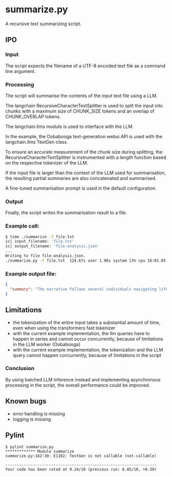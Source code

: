 # summarize.py
A recursive text summarizing script.

## IPO

### Input
The script expects the filename of a UTF-8 encoded text file as a command line argument.

### Processing
The script will summarise the contents of the input text file using a LLM.

The langchain RecursiveCharacterTextSplitter is used to split the input into chunks with a maximum size of CHUNK_SIZE tokens and an overlap of CHUNK_OVERLAP tokens.

The langchain.llms module is used to interface with the LLM.

In the example, the Oobabooga text-generation webui API is used with the langchain.llms TextGen class.

To ensure an accurate measurement of the chunk size during splitting, the RecursiveCharacterTextSplitter is instrumented with a length function based on the respective tokenizer of the LLM.

If the input file is larger than the context of the LLM used for summarisation, the resulting partial summaries are also concatenated and summarised.

A fine-tuned summarisation prompt is used in the default configuration.

### Output
Finally, the script writes the summarisation result to a file.

### Example call:
```bash
$ time ./summarize -f file.txt
ic| input_filename: 'file.txt'
ic| output_filename: 'file-analysis.json'
...
Writing to file file-analysis.json.
./summarize.py -f file.txt  124.67s user 1.96s system 13% cpu 16:01.85 total
```

### Example output file:
```json
{
  "summary": "The narrative follows several individuals navigating life after an apocalypse has ravaged America. They form bonds, experience love and loss, struggle to endure under severe circumstances, and ultimately strive towards rebuilding society. The plot includes elements like friendship, romance, hardship, and perseverance."
}
```

## Limitations
* the tokenization of the entire input takes a substantial amount of time, even when using the transformers fast tokenizer
* with the current example implementation, the llm queries have to happen in series and cannot occur concurrently, because of limitations in the LLM worker (Oobabooga)
* with the current example implementation, the tokenization and the LLM query cannot happen concurrently, because of limitations in the script

### Conclusion
By using batched LLM inference instead and implementing asynchronous processing in the script, the overall performance could be improved.

## Known bugs
* error handling is missing
* logging is missing

## Pylint
```
$ pylint summarize.py
************* Module summarize
summarize.py:162:10: E1102: TextGen is not callable (not-callable)

------------------------------------------------------------------
Your code has been rated at 9.24/10 (previous run: 8.85/10, +0.39)
```
